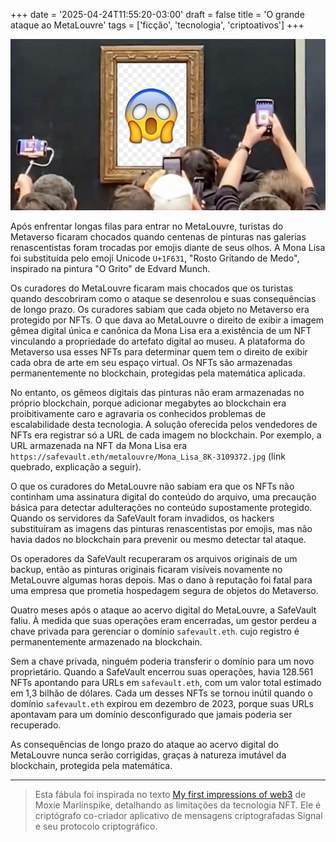 +++
date = '2025-04-24T11:55:20-03:00'
draft = false
title = 'O grande ataque ao MetaLouvre'
tags = ['ficção', 'tecnologia', 'criptoativos']
+++

![Turistas fotografando a moldura da Mona Lisa, com o emoji "FACE SCREAMING IN FEAR" no lugar da pintura de Leonardo Da Vinci](metalouvre-grito.jpg)

Após enfrentar longas filas para entrar no MetaLouvre,
turistas do Metaverso ficaram chocados quando centenas de
pinturas nas galerias renascentistas
foram trocadas por emojis diante de seus olhos.
A Mona Lisa foi substituída pelo emoji Unicode `U+1F631`, "Rosto Gritando de Medo", inspirado na pintura "O Grito" de Edvard Munch.

Os curadores do MetaLouvre ficaram mais chocados que os turistas quando
descobriram como o ataque se desenrolou e suas consequências de longo prazo.
Os curadores sabiam que cada objeto no Metaverso era protegido por NFTs.
O que dava ao MetaLouvre o direito de exibir a imagem gêmea digital única e canônica da Mona Lisa
era a existência de um NFT vinculando a propriedade do artefato digital ao museu.
A plataforma do Metaverso usa esses NFTs para determinar
quem tem o direito de exibir cada obra de arte em seu espaço virtual.
Os NFTs são armazenadas permanentemente no blockchain, protegidas pela matemática aplicada.

No entanto, os gêmeos digitais das pinturas não eram armazenadas no próprio blockchain,
porque adicionar megabytes ao blockchain era proibitivamente caro e
agravaria os conhecidos problemas de escalabilidade desta tecnologia.
A solução oferecida pelos vendedores de NFTs era registrar só a URL de cada imagem no blockchain.
Por exemplo, a URL armazenada na NFT da Mona Lisa era `https://safevault.eth/metalouvre/Mona_Lisa_8K-3109372.jpg`
(link quebrado, explicação a seguir).

O que os curadores do MetaLouvre não sabiam era que os NFTs não continham
uma assinatura digital do conteúdo do arquivo, uma precaução básica para detectar adulterações no conteúdo supostamente protegido.
Quando os servidores da SafeVault foram invadidos,
os hackers substituíram as imagens das pinturas renascentistas por emojis,
mas não havia dados no blockchain para prevenir ou mesmo detectar tal ataque.

Os operadores da SafeVault recuperaram os arquivos originais de um backup,
então as pinturas originais ficaram visíveis novamente no MetaLouvre algumas horas depois.
Mas o dano à reputação foi fatal para uma empresa que prometia hospedagem segura de objetos do Metaverso.

Quatro meses após o ataque ao acervo digital do MetaLouvre, a SafeVault faliu.
À medida que suas operações eram encerradas,
um gestor perdeu a chave privada para gerenciar o domínio `safevault.eth`.
cujo registro é permanentemente armazenado na blockchain.

Sem a chave privada, ninguém poderia transferir o domínio para um novo proprietário.
Quando a SafeVault encerrou suas operações,
havia 128.561 NFTs apontando para URLs em `safevault.eth`, com um valor total estimado em 1,3 bilhão de dólares.
Cada um desses NFTs se tornou inútil quando o domínio `safevault.eth` expirou em dezembro de 2023,
porque suas URLs apontavam para um domínio desconfigurado que jamais poderia ser recuperado.

As consequências de longo prazo do ataque ao acervo digital do MetaLouvre nunca serão corrigidas,
graças à natureza imutável da blockchain, protegida pela matemática.

----

> Esta fábula foi inspirada no texto
[My first impressions of web3](https://moxie.org/2022/01/07/web3-first-impressions.html)
de Moxie Marlinspike, detalhando as limitações da tecnologia NFT.
Ele é criptógrafo co-criador aplicativo de mensagens criptografadas Signal e seu protocolo criptográfico.
